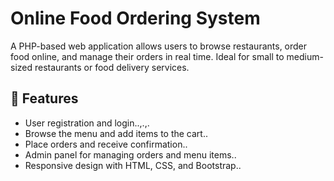 # Online Food Ordering System

A PHP-based web application allows users to browse restaurants, order food online, and manage their orders in real time. Ideal for small to medium-sized restaurants or food delivery services.

## 🚀 Features
- User registration and login..,.,.
- Browse the menu and add items to the cart..
- Place orders and receive confirmation..
- Admin panel for managing orders and menu items..
- Responsive design with HTML, CSS, and Bootstrap..
